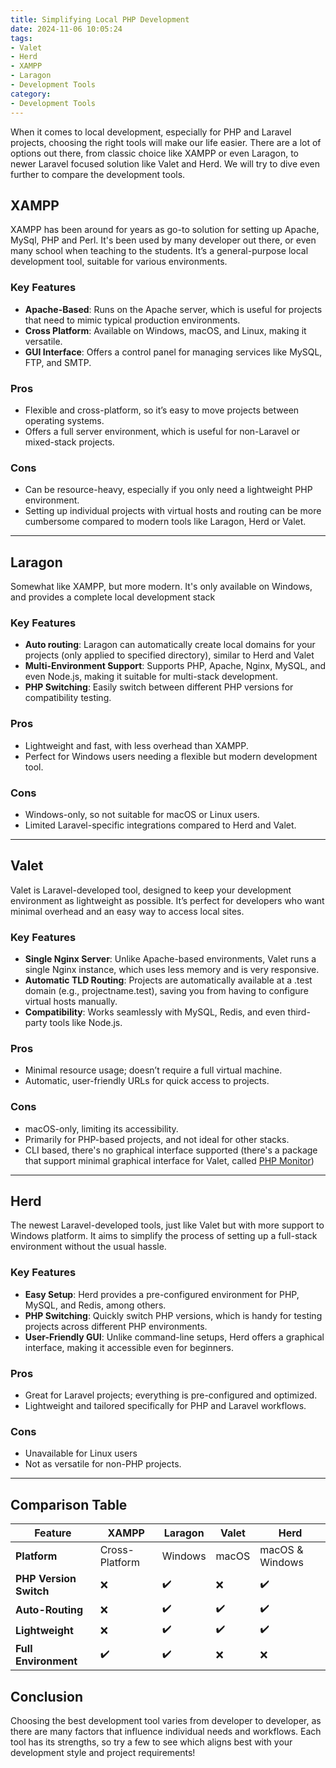 ```yaml
---
title: Simplifying Local PHP Development
date: 2024-11-06 10:05:24
tags:
- Valet
- Herd
- XAMPP
- Laragon
- Development Tools
category:
- Development Tools
---
```


When it comes to local development, especially for PHP and Laravel projects, choosing the right tools will make our life easier. There are a lot of options out there, from classic choice like XAMPP or even Laragon, to newer Laravel focused solution like Valet and Herd. We will try to dive even further to compare the development tools.

## XAMPP
XAMPP has been around for years as go-to solution for setting up Apache, MySql, PHP and Perl. It's been used by many developer out there, or even many school when teaching to the students. It’s a general-purpose local development tool, suitable for various environments.

### Key Features
- **Apache-Based**: Runs on the Apache server, which is useful for projects that need to mimic typical production environments.
- **Cross Platform**: Available on Windows, macOS, and Linux, making it versatile.
- **GUI Interface**: Offers a control panel for managing services like MySQL, FTP, and SMTP.

### Pros
- Flexible and cross-platform, so it’s easy to move projects between operating systems.
- Offers a full server environment, which is useful for non-Laravel or mixed-stack projects.

### Cons
- Can be resource-heavy, especially if you only need a lightweight PHP environment.
- Setting up individual projects with virtual hosts and routing can be more cumbersome compared to modern tools like Laragon, Herd or Valet.

---

## Laragon
Somewhat like XAMPP, but more modern. It's only available on Windows, and provides a complete local development stack

### Key Features
- **Auto routing**: Laragon can automatically create local domains for your projects (only applied to specified directory), similar to Herd and Valet
- **Multi-Environment Support**: Supports PHP, Apache, Nginx, MySQL, and even Node.js, making it suitable for multi-stack development.
- **PHP Switching**: Easily switch between different PHP versions for compatibility testing.

### Pros
- Lightweight and fast, with less overhead than XAMPP.
- Perfect for Windows users needing a flexible but modern development tool.

### Cons
- Windows-only, so not suitable for macOS or Linux users.
- Limited Laravel-specific integrations compared to Herd and Valet.

---

## Valet
Valet is Laravel-developed tool, designed to keep your development environment as lightweight as possible. It’s perfect for developers who want minimal overhead and an easy way to access local sites.

### Key Features
- **Single Nginx Server**: Unlike Apache-based environments, Valet runs a single Nginx instance, which uses less memory and is very responsive.
- **Automatic TLD Routing**: Projects are automatically available at a .test domain (e.g., projectname.test), saving you from having to configure virtual hosts manually.
- **Compatibility**: Works seamlessly with MySQL, Redis, and even third-party tools like Node.js.

### Pros
- Minimal resource usage; doesn’t require a full virtual machine.
- Automatic, user-friendly URLs for quick access to projects.

### Cons
- macOS-only, limiting its accessibility.
- Primarily for PHP-based projects, and not ideal for other stacks.
- CLI based, there's no graphical interface supported (there's a package that support minimal graphical interface for Valet, called [PHP Monitor](https://github.com/nicoverbruggen/phpmon))

---

## Herd

The newest Laravel-developed tools, just like Valet but with more support to Windows platform. It aims to simplify the process of setting up a full-stack environment without the usual hassle.

### Key Features
- **Easy Setup**: Herd provides a pre-configured environment for PHP, MySQL, and Redis, among others.
- **PHP Switching**: Quickly switch PHP versions, which is handy for testing projects across different PHP environments.
- **User-Friendly GUI**: Unlike command-line setups, Herd offers a graphical interface, making it accessible even for beginners.

### Pros
- Great for Laravel projects; everything is pre-configured and optimized.
- Lightweight and tailored specifically for PHP and Laravel workflows.

### Cons
- Unavailable for Linux users
- Not as versatile for non-PHP projects.

---

## Comparison Table

| Feature                | XAMPP                 | Laragon               | Valet                 | Herd                  |
|------------------------|-----------------------|-----------------------|-----------------------|-----------------------|
| **Platform**           | Cross-Platform        | Windows               | macOS                 | macOS & Windows       |
| **PHP Version Switch** | ❌                    | ✔️                    | ❌                    | ✔️                    |
| **Auto-Routing**       | ❌                    | ✔️                    | ✔️                    | ✔️                    |
| **Lightweight**        | ❌                    | ✔️                    | ✔️                    | ✔️                    |
| **Full Environment**   | ✔️                    | ✔️                    | ❌                    | ❌                    |

## Conclusion

Choosing the best development tool varies from developer to developer, as there are many factors that influence individual needs and workflows. Each tool has its strengths, so try a few to see which aligns best with your development style and project requirements!